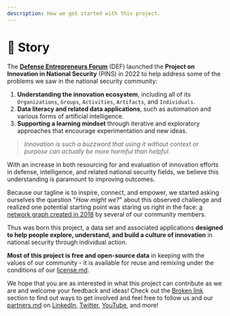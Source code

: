 ```yaml
---
description: How we got started with this project.
---
```


# 📖 Story

The [**Defense Entrepreneurs Forum**](https://www.def.org) (DEF) launched the **Project on Innovation in National Security** (PINS) in 2022 to help address some of the problems we saw in the national security community:

1. **Understanding the innovation ecosystem**, including all of its `Organizations`, `Groups`, `Activities`, `Artifacts`, and `Individuals`.
2. **Data literacy and related data applications**, such as automation and various forms of artificial intelligence.
3. **Supporting a learning mindset** through iterative and exploratory approaches that encourage experimentation and new ideas.

> _Innovation is such a buzzword  that using it without context or purpose can actually be more harmful than helpful._&#x20;

With an increase in both resourcing for and evaluation of innovation efforts in defense, intelligence, and related national security fields, we believe this understanding is paramount to improving outcomes.

Because our tagline is to inspire, connect, and empower, we started asking ourselves the question "_How might we?_" about this observed challenge and realized one potential starting point was staring us right in the face: [a network graph created in 2018](https://kumu.io/aflazo/def-innovation-ecosystem-map#def-ecosystem-map) by several of our community members.

Thus was born this project, a data set and associated applications **designed to help people explore, understand, and build a culture of innovation** in national security through individual action.

**Most of this project is free and open-source data** in keeping with the values of our community - it is available for reuse and remixing under the conditions of our [license.md](support/license.md "mention").

We hope that you are as interested in what this project can contribute as we are and welcome your feedback and ideas! Check out the [Broken link](broken-reference "mention") section to find out ways to get involved and feel free to follow us and our [partners.md](support/partners.md "mention") on [LinkedIn](https://www.linkedin.com/company/defenseentrepreneurs/), [Twitter](https://www.twitter.com/defcommunity), [YouTube](https://www.youtube.com/defenseentrepreneurs), and more!

